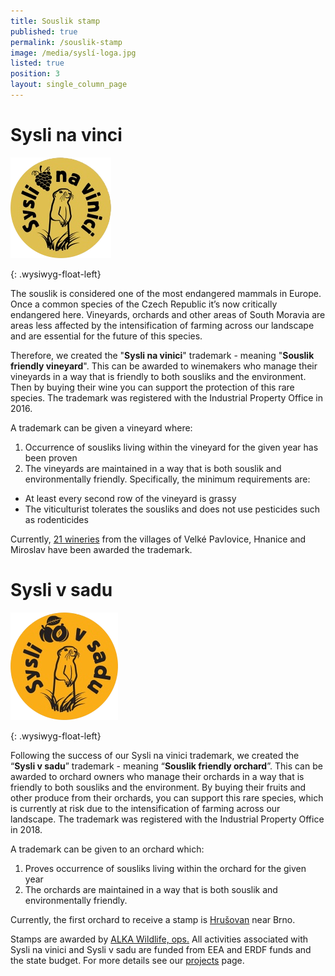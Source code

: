 ```yaml
---
title: Souslik stamp
published: true
permalink: /souslik-stamp
image: /media/syslí-loga.jpg
listed: true
position: 3
layout: single_column_page
---
```

# Sysli na vinci

![](/media/logo_syslinavinici_zc_m-cutout.png)

{: .wysiwyg-float-left}

<div class="clearfix"></div>

The souslik is considered one of the most endangered mammals in Europe. Once a common species of the Czech Republic it’s now critically endangered here. Vineyards, orchards and other areas of South Moravia are areas less affected by the intensification of farming across our landscape and are essential for the future of this species.

Therefore, we created the "**Sysli na vinici**" trademark - meaning "**Souslik friendly vineyard**". This can be awarded to winemakers who manage their vineyards in a way that is friendly to both sousliks and the environment. Then by buying their wine you can support the protection of this rare species. The trademark was registered with the Industrial Property Office in 2016. 

A trademark can be given a vineyard where:

1. Occurrence of sousliks living within the vineyard for the given year has been proven
2. The vineyards are maintained in a way that is both souslik and environmentally friendly. Specifically, the minimum requirements are: 

* At least every second row of the vineyard is grassy
* The viticulturist tolerates the sousliks and does not use pesticides such as rodenticides

Currently, [21 wineries](/souslik-stamp/our-winemakers) from the villages of Velké Pavlovice, Hnanice and Miroslav have been awarded the trademark.

# Sysli v sadu 

![](/media/sysli-v-sadu_200-cutout.png)

{: .wysiwyg-float-left} 

<div class="clearfix"></div>

Following the success of our Sysli na vinici trademark, we created the “**Sysli v sadu**” trademark - meaning “**Souslik friendly orchard**”. This can be awarded to orchard owners who manage their orchards in a way that is friendly to both sousliks and the environment. By buying their fruits and other produce from their orchards, you can support this rare species, which is currently at risk due to the intensification of farming across our landscape. The trademark was registered with the Industrial Property Office in 2018.

A trademark can be given to an orchard which:

1. Proves occurrence of sousliks living within the orchard for the given year
2. The orchards are maintained in a way that is both souslik and environmentally friendly. 

Currently, the first orchard to receive a stamp is [Hrušovan](/souslik-stamp/our-orchards) near Brno. 

Stamps are awarded by [ALKA Wildlife, ops.](https://www.alkawildlife.eu) All activities associated with Sysli na vinici and Sysli v sadu are funded from EEA and ERDF funds and the state budget. For more details see our [projects](/projects) page.
